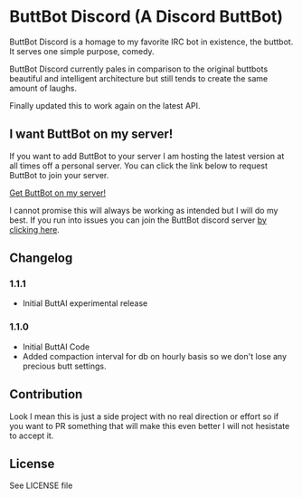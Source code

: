 # ButtBot Discord (A Discord ButtBot)

ButtBot Discord is a homage to my favorite IRC bot in existence, the buttbot. It serves one simple purpose, comedy.

ButtBot Discord currently pales in comparison to the original buttbots beautiful and intelligent architecture but still tends to create the same amount of laughs.

Finally updated this to work again on the latest API.

## I want ButtBot on my server!

If you want to add ButtBot to your server I am hosting the latest version at all times off a personal server. You can click the link below to request ButtBot to join your server.

[Get ButtBot on my server!](https://discordapp.com/oauth2/authorize?client_id=438269159126859776&scope=bot&permissions=93248)

I cannot promise this will always be working as intended but I will do my best. If you run into issues you can join the ButtBot discord server [by clicking here](https://discord.gg/uqSuumF).

## Changelog

### 1.1.1

- Initial ButtAI experimental release

### 1.1.0

- Initial ButtAI Code
- Added compaction interval for db on hourly basis so we don't lose any precious butt settings.

## Contribution

Look I mean this is just a side project with no real direction or effort so if you want to PR something that will make this even better I will not hesistate to accept it.

## License

See LICENSE file
